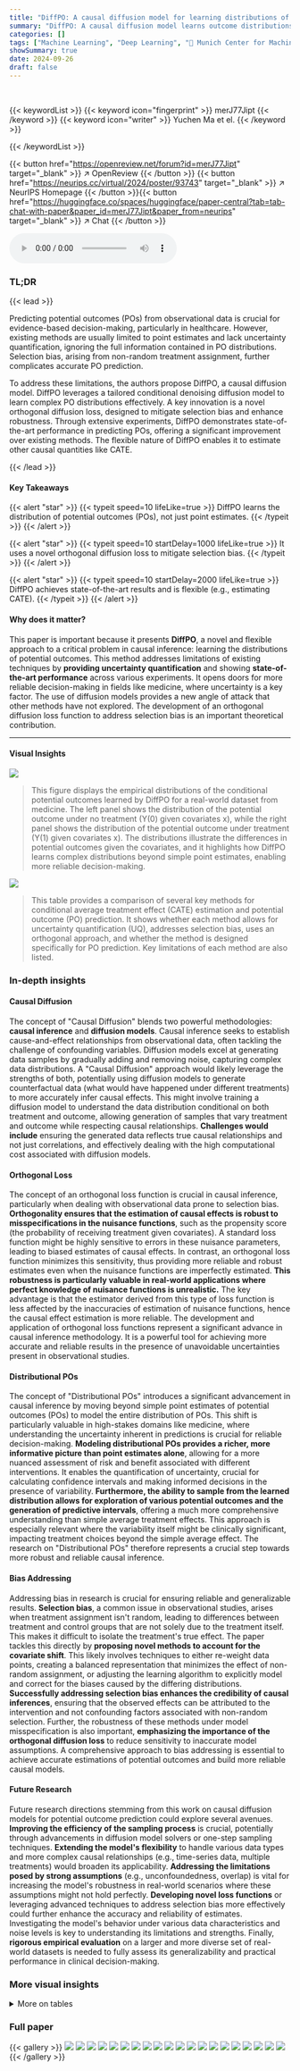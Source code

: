 ```yaml
---
title: "DiffPO: A causal diffusion model for learning distributions of potential outcomes"
summary: "DiffPO: A causal diffusion model learns outcome distributions, offering reliable medical interventions."
categories: []
tags: ["Machine Learning", "Deep Learning", "🏢 Munich Center for Machine Learning",]
showSummary: true
date: 2024-09-26
draft: false
---
```


<br>

{{< keywordList >}}
{{< keyword icon="fingerprint" >}} merJ77Jipt {{< /keyword >}}
{{< keyword icon="writer" >}} Yuchen Ma et el. {{< /keyword >}}
 
{{< /keywordList >}}

{{< button href="https://openreview.net/forum?id=merJ77Jipt" target="_blank" >}}
↗ OpenReview
{{< /button >}}
{{< button href="https://neurips.cc/virtual/2024/poster/93743" target="_blank" >}}
↗ NeurIPS Homepage
{{< /button >}}{{< button href="https://huggingface.co/spaces/huggingface/paper-central?tab=tab-chat-with-paper&paper_id=merJ77Jipt&paper_from=neurips" target="_blank" >}}
↗ Chat
{{< /button >}}



<audio controls>
    <source src="https://ai-paper-reviewer.com/merJ77Jipt/podcast.wav" type="audio/wav">
    Your browser does not support the audio element.
</audio>


### TL;DR


{{< lead >}}

Predicting potential outcomes (POs) from observational data is crucial for evidence-based decision-making, particularly in healthcare.  However, existing methods are usually limited to point estimates and lack uncertainty quantification, ignoring the full information contained in PO distributions.  Selection bias, arising from non-random treatment assignment, further complicates accurate PO prediction.



To address these limitations, the authors propose DiffPO, a causal diffusion model. DiffPO leverages a tailored conditional denoising diffusion model to learn complex PO distributions effectively.  A key innovation is a novel orthogonal diffusion loss, designed to mitigate selection bias and enhance robustness.  Through extensive experiments, DiffPO demonstrates state-of-the-art performance in predicting POs, offering a significant improvement over existing methods.  The flexible nature of DiffPO enables it to estimate other causal quantities like CATE.

{{< /lead >}}


#### Key Takeaways

{{< alert "star" >}}
{{< typeit speed=10 lifeLike=true >}} DiffPO learns the distribution of potential outcomes (POs), not just point estimates. {{< /typeit >}}
{{< /alert >}}

{{< alert "star" >}}
{{< typeit speed=10 startDelay=1000 lifeLike=true >}} It uses a novel orthogonal diffusion loss to mitigate selection bias. {{< /typeit >}}
{{< /alert >}}

{{< alert "star" >}}
{{< typeit speed=10 startDelay=2000 lifeLike=true >}} DiffPO achieves state-of-the-art results and is flexible (e.g., estimating CATE). {{< /typeit >}}
{{< /alert >}}

#### Why does it matter?
This paper is important because it presents **DiffPO**, a novel and flexible approach to a critical problem in causal inference: learning the distributions of potential outcomes.  This method addresses limitations of existing techniques by **providing uncertainty quantification** and showing **state-of-the-art performance** across various experiments. It opens doors for more reliable decision-making in fields like medicine, where uncertainty is a key factor.  The use of diffusion models provides a new angle of attack that other methods have not explored. The development of an orthogonal diffusion loss function to address selection bias is an important theoretical contribution.

------
#### Visual Insights



![](https://ai-paper-reviewer.com/merJ77Jipt/figures_9_1.jpg)

> This figure displays the empirical distributions of the conditional potential outcomes learned by DiffPO for a real-world dataset from medicine. The left panel shows the distribution of the potential outcome under no treatment (Y(0) given covariates x), while the right panel shows the distribution of the potential outcome under treatment (Y(1) given covariates x).  The distributions illustrate the differences in potential outcomes given the covariates, and it highlights how DiffPO learns complex distributions beyond simple point estimates, enabling more reliable decision-making.





![](https://ai-paper-reviewer.com/merJ77Jipt/tables_1_1.jpg)

> This table provides a comparison of several key methods for conditional average treatment effect (CATE) estimation and potential outcome (PO) prediction.  It shows whether each method allows for uncertainty quantification (UQ), addresses selection bias, uses an orthogonal approach, and whether the method is designed specifically for PO prediction. Key limitations of each method are also listed.





### In-depth insights


#### Causal Diffusion
The concept of "Causal Diffusion" blends two powerful methodologies: **causal inference** and **diffusion models**.  Causal inference seeks to establish cause-and-effect relationships from observational data, often tackling the challenge of confounding variables. Diffusion models excel at generating data samples by gradually adding and removing noise, capturing complex data distributions.  A "Causal Diffusion" approach would likely leverage the strengths of both, potentially using diffusion models to generate counterfactual data (what would have happened under different treatments) to more accurately infer causal effects. This might involve training a diffusion model to understand the data distribution conditional on both treatment and outcome, allowing generation of samples that vary treatment and outcome while respecting causal relationships.  **Challenges would include** ensuring the generated data reflects true causal relationships and not just correlations, and effectively dealing with the high computational cost associated with diffusion models.

#### Orthogonal Loss
The concept of an orthogonal loss function is crucial in causal inference, particularly when dealing with observational data prone to selection bias.  **Orthogonality ensures that the estimation of causal effects is robust to misspecifications in the nuisance functions**, such as the propensity score (the probability of receiving treatment given covariates).  A standard loss function might be highly sensitive to errors in these nuisance parameters, leading to biased estimates of causal effects.  In contrast, an orthogonal loss function minimizes this sensitivity, thus providing more reliable and robust estimates even when the nuisance functions are imperfectly estimated. **This robustness is particularly valuable in real-world applications where perfect knowledge of nuisance functions is unrealistic.**  The key advantage is that the estimator derived from this type of loss function is less affected by the inaccuracies of estimation of nuisance functions, hence the causal effect estimation is more reliable. The development and application of orthogonal loss functions represent a significant advance in causal inference methodology.  It is a powerful tool for achieving more accurate and reliable results in the presence of unavoidable uncertainties present in observational studies.

#### Distributional POs
The concept of "Distributional POs" introduces a significant advancement in causal inference by moving beyond simple point estimates of potential outcomes (POs) to model the entire distribution of POs. This shift is particularly valuable in high-stakes domains like medicine, where understanding the uncertainty inherent in predictions is crucial for reliable decision-making.  **Modeling distributional POs provides a richer, more informative picture than point estimates alone**, allowing for a more nuanced assessment of risk and benefit associated with different interventions. It enables the quantification of uncertainty, crucial for calculating confidence intervals and making informed decisions in the presence of variability.  **Furthermore, the ability to sample from the learned distribution allows for exploration of various potential outcomes and the generation of predictive intervals**, offering a much more comprehensive understanding than simple average treatment effects.  This approach is especially relevant where the variability itself might be clinically significant, impacting treatment choices beyond the simple average effect.  The research on "Distributional POs" therefore represents a crucial step towards more robust and reliable causal inference.

#### Bias Addressing
Addressing bias in research is crucial for ensuring reliable and generalizable results.  **Selection bias**, a common issue in observational studies, arises when treatment assignment isn't random, leading to differences between treatment and control groups that are not solely due to the treatment itself.  This makes it difficult to isolate the treatment's true effect.  The paper tackles this directly by **proposing novel methods to account for the covariate shift**.  This likely involves techniques to either re-weight data points, creating a balanced representation that minimizes the effect of non-random assignment, or adjusting the learning algorithm to explicitly model and correct for the biases caused by the differing distributions.  **Successfully addressing selection bias enhances the credibility of causal inferences**, ensuring that the observed effects can be attributed to the intervention and not confounding factors associated with non-random selection.  Further, the robustness of these methods under model misspecification is also important, **emphasizing the importance of the orthogonal diffusion loss** to reduce sensitivity to inaccurate model assumptions. A comprehensive approach to bias addressing is essential to achieve accurate estimations of potential outcomes and build more reliable causal models.

#### Future Research
Future research directions stemming from this work on causal diffusion models for potential outcome prediction could explore several avenues.  **Improving the efficiency of the sampling process** is crucial, potentially through advancements in diffusion model solvers or one-step sampling techniques.  **Extending the model's flexibility** to handle various data types and more complex causal relationships (e.g., time-series data, multiple treatments) would broaden its applicability.  **Addressing the limitations posed by strong assumptions** (e.g., unconfoundedness, overlap) is vital for increasing the model's robustness in real-world scenarios where these assumptions might not hold perfectly.  **Developing novel loss functions** or leveraging advanced techniques to address selection bias more effectively could further enhance the accuracy and reliability of estimates.  Investigating the model's behavior under various data characteristics and noise levels is key to understanding its limitations and strengths. Finally, **rigorous empirical evaluation** on a larger and more diverse set of real-world datasets is needed to fully assess its generalizability and practical performance in clinical decision-making.


### More visual insights




<details>
<summary>More on tables
</summary>


![](https://ai-paper-reviewer.com/merJ77Jipt/tables_5_1.jpg)
> This table compares various methods for estimating Conditional Average Treatment Effects (CATE) and predicting potential outcomes (POs).  It highlights key differences between the methods in terms of their ability to quantify uncertainty in POs, address selection bias, and utilize orthogonal properties for robustness. It also indicates whether each method was originally designed for PO prediction or primarily focuses on CATE estimation.  The table is useful in understanding the strengths and limitations of existing approaches and motivating the need for a new method that addresses shortcomings, such as uncertainty quantification and selection bias.

![](https://ai-paper-reviewer.com/merJ77Jipt/tables_7_1.jpg)
> This table presents the in-sample and out-of-sample Wasserstein distances (W1 metric) for two different potential outcomes (a=0 and a=1) across multiple methods.  Lower values indicate better performance in learning the distribution of potential outcomes. The results are averaged over 10 train-test splits on a synthetic dataset.

![](https://ai-paper-reviewer.com/merJ77Jipt/tables_8_1.jpg)
> This table presents the results of evaluating the uncertainty estimation of the two potential outcomes (a=0 and a=1) using different methods. The results are reported as the mean ± standard deviation over ten-fold train-test splits.  The table shows the empirical coverage of 95% and 99% prediction intervals (PIs) generated by each model.  Higher values indicate better uncertainty quantification.

![](https://ai-paper-reviewer.com/merJ77Jipt/tables_8_2.jpg)
> This table presents the results of point estimation for potential outcomes (POs) using different methods.  It compares the root mean squared error (RMSE) for both in-sample and out-of-sample predictions on a synthetic dataset. The RMSE is calculated for each of the two potential outcomes (a=0 and a=1), which correspond to different treatments. Lower RMSE values indicate better performance. The results are averaged across ten-fold train-test splits and reported with standard deviations.

![](https://ai-paper-reviewer.com/merJ77Jipt/tables_8_3.jpg)
> This table presents the performance comparison of different methods for learning the distributions of potential outcomes (POs) using the Wasserstein distance metric.  The table shows the in-sample (Win) and out-of-sample (Wout) Wasserstein distances for predicting potential outcomes under treatment (a=1) and control (a=0) conditions. The results are averaged over ten different train-test splits of the synthetic dataset, providing a robust evaluation of the methods' performance.

</details>




### Full paper

{{< gallery >}}
<img src="https://ai-paper-reviewer.com/merJ77Jipt/1.png" class="grid-w50 md:grid-w33 xl:grid-w25" />
<img src="https://ai-paper-reviewer.com/merJ77Jipt/2.png" class="grid-w50 md:grid-w33 xl:grid-w25" />
<img src="https://ai-paper-reviewer.com/merJ77Jipt/3.png" class="grid-w50 md:grid-w33 xl:grid-w25" />
<img src="https://ai-paper-reviewer.com/merJ77Jipt/4.png" class="grid-w50 md:grid-w33 xl:grid-w25" />
<img src="https://ai-paper-reviewer.com/merJ77Jipt/5.png" class="grid-w50 md:grid-w33 xl:grid-w25" />
<img src="https://ai-paper-reviewer.com/merJ77Jipt/6.png" class="grid-w50 md:grid-w33 xl:grid-w25" />
<img src="https://ai-paper-reviewer.com/merJ77Jipt/7.png" class="grid-w50 md:grid-w33 xl:grid-w25" />
<img src="https://ai-paper-reviewer.com/merJ77Jipt/8.png" class="grid-w50 md:grid-w33 xl:grid-w25" />
<img src="https://ai-paper-reviewer.com/merJ77Jipt/9.png" class="grid-w50 md:grid-w33 xl:grid-w25" />
<img src="https://ai-paper-reviewer.com/merJ77Jipt/10.png" class="grid-w50 md:grid-w33 xl:grid-w25" />
<img src="https://ai-paper-reviewer.com/merJ77Jipt/11.png" class="grid-w50 md:grid-w33 xl:grid-w25" />
<img src="https://ai-paper-reviewer.com/merJ77Jipt/12.png" class="grid-w50 md:grid-w33 xl:grid-w25" />
<img src="https://ai-paper-reviewer.com/merJ77Jipt/13.png" class="grid-w50 md:grid-w33 xl:grid-w25" />
<img src="https://ai-paper-reviewer.com/merJ77Jipt/14.png" class="grid-w50 md:grid-w33 xl:grid-w25" />
<img src="https://ai-paper-reviewer.com/merJ77Jipt/15.png" class="grid-w50 md:grid-w33 xl:grid-w25" />
<img src="https://ai-paper-reviewer.com/merJ77Jipt/16.png" class="grid-w50 md:grid-w33 xl:grid-w25" />
<img src="https://ai-paper-reviewer.com/merJ77Jipt/17.png" class="grid-w50 md:grid-w33 xl:grid-w25" />
<img src="https://ai-paper-reviewer.com/merJ77Jipt/18.png" class="grid-w50 md:grid-w33 xl:grid-w25" />
<img src="https://ai-paper-reviewer.com/merJ77Jipt/19.png" class="grid-w50 md:grid-w33 xl:grid-w25" />
<img src="https://ai-paper-reviewer.com/merJ77Jipt/20.png" class="grid-w50 md:grid-w33 xl:grid-w25" />
{{< /gallery >}}